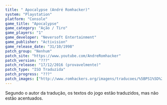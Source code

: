 ```yaml
---
title: " Apocalypse (André Romhacker)"
system: "Playstation"
platform: "Console"
game_title: "Apocalypse"
game_category: "Ação / Tiro"
game_players: "1"
game_developer: "Neversoft Entertainment"
game_publisher: "Activision"
game_release_date: "31/10/1998"
patch_group: "Nenhum"
patch_site: "https://www.youtube.com/AndreRomhacker"
patch_version: "???"
patch_release: "17/12/2016 (provavelmente)"
patch_type: "ISO Traduzida"
patch_progress: "???"
patch_images: ["http://www.romhackers.org/imagens/traducoes/%5BPS1%5D%20Apocalypse%20-%20Andr%C3%A9%20Romhacker%20-%201.jpg","http://www.romhackers.org/imagens/traducoes/%5BPS1%5D%20Apocalypse%20-%20Andr%C3%A9%20Romhacker%20-%202.jpg","http://www.romhackers.org/imagens/traducoes/%5BPS1%5D%20Apocalypse%20-%20Andr%C3%A9%20Romhacker%20-%203.jpg"]
---
```

Segundo o autor da tradução, os textos do jogo estão traduzidos, mas não estão acentuados.